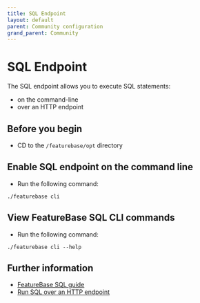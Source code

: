 ```yaml
---
title: SQL Endpoint
layout: default
parent: Community configuration
grand_parent: Community
---
```


# SQL Endpoint

The SQL endpoint allows you to execute SQL statements:
* on the command-line
* over an HTTP endpoint

## Before you begin

* CD to the `/featurebase/opt` directory

## Enable SQL endpoint on the command line

* Run the following command:

```
./featurebase cli
```

## View FeatureBase SQL CLI commands

* Run the following command:

```
./featurebase cli --help
```

## Further information

* [FeatureBase SQL guide](/docs/sql-guide/sql-guide-home)
* [Run SQL over an HTTP endpoint](/docs/community/com-api/old-sql-endpoint)
